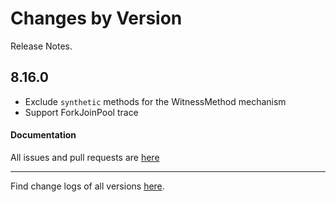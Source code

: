 Changes by Version
==================
Release Notes.

8.16.0
------------------

* Exclude `synthetic` methods for the WitnessMethod mechanism
* Support ForkJoinPool trace

#### Documentation


All issues and pull requests are [here](https://github.com/apache/skywalking/milestone/175?closed=1)

------------------
Find change logs of all versions [here](changes).
